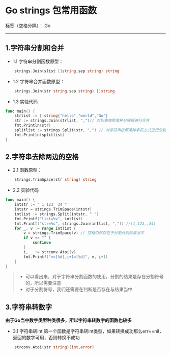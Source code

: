 # Go strings 包常用函数 

标签（空格分隔）： Go 

---

## 1.字符串分割和合并
- 1.1 字符串分割函数原型：
```go
    strings.Join(slist []string,sep string) string
```
- 1.2 字符串合并函数原型：
```go
    strings.Join(str string,sep string) []string
```

- 1.3 实验代码
```go
func main() {
	strlist := []string{"hello","world","Go"}
	str := strings.Join(strlist, ",")// 对列表按照某种分隔符进行合并
	fmt.Println(str)
	splitlist := strings.Split(str, ",") // 对字符串按照某种字符方式进行分割
	fmt.Println(splitlist)
}

```

## 2.字符串去除两边的空格
- 2.1 函数原型：
```go
    strings.TrimSpace(str string) string
```

- 2.2 实验代码
```go
func main() {
	intstr := " 1 123  34 "
	intstr = strings.TrimSpace(intstr)
	intlist := strings.Split(intstr, " ")
	fmt.Printf("list=%v", intlist)
	fmt.Printf("str=%s", strings.Join(intlist, ",")) //[1,123,,34]
	for _, v := range intlist {
		v = strings.TrimSpace(v) // 空格仍然存在于分割分割结果当中
		if v == "" {
			continue
		}
		i, _ := strconv.Atoi(v)
		fmt.Printf("v=[%d],i+1=[%d]", v, i+1)
	}
}
```
>- 可以看出来，对于字符串分割函数的使用，分割的结果是存在分割符号的，所以需要注意
>- 对于分割符号，我们还需要在判断是否存在与结果当中

## 3.字符串转数字

**由于Go当中数字类型种类很多，所以字符串转数字的函数也较多**

- 3.1 字符串转int
第一个函数是字符串转int类型，如果转换成功那么err==nil，返回的数字可用，否则转换不成功
```go
    strconv.Atoi(str string)(int,error)
```
